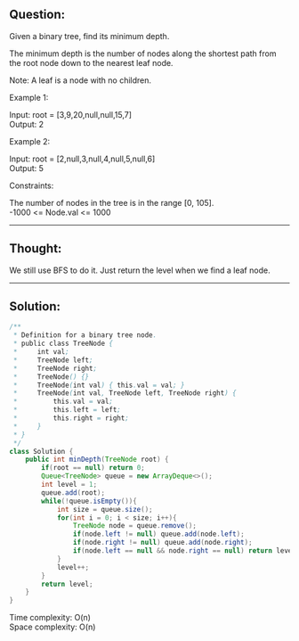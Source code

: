 ## Question: 

Given a binary tree, find its minimum depth.  

The minimum depth is the number of nodes along the shortest path from the root node down to the nearest leaf node.  

Note: A leaf is a node with no children.  

Example 1:  

Input: root = [3,9,20,null,null,15,7]  
Output: 2  

Example 2:  

Input: root = [2,null,3,null,4,null,5,null,6]  
Output: 5  

Constraints:  

The number of nodes in the tree is in the range [0, 105].  
-1000 <= Node.val <= 1000  

---
## Thought: 
We still use BFS to do it. Just return the level when we find a leaf node.

---
## Solution:
```Java
/**
 * Definition for a binary tree node.
 * public class TreeNode {
 *     int val;
 *     TreeNode left;
 *     TreeNode right;
 *     TreeNode() {}
 *     TreeNode(int val) { this.val = val; }
 *     TreeNode(int val, TreeNode left, TreeNode right) {
 *         this.val = val;
 *         this.left = left;
 *         this.right = right;
 *     }
 * }
 */
class Solution {
    public int minDepth(TreeNode root) {
        if(root == null) return 0;
        Queue<TreeNode> queue = new ArrayDeque<>();
        int level = 1;
        queue.add(root);
        while(!queue.isEmpty()){
            int size = queue.size();
            for(int i = 0; i < size; i++){
                TreeNode node = queue.remove();
                if(node.left != null) queue.add(node.left);
                if(node.right != null) queue.add(node.right);
                if(node.left == null && node.right == null) return level;
            }
            level++;
        }
        return level;
    }
}
```
Time complexity: O(n)  
Space complexity: O(n)


